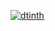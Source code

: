 [![dtinth](https://dtinth-github.vercel.app/Hello.svg)](https://github.com/dtinth/dtinth/blob/vercel/images/Hello.tsx)
